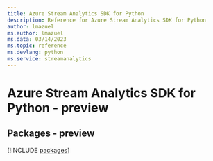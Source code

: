 ```yaml
---
title: Azure Stream Analytics SDK for Python
description: Reference for Azure Stream Analytics SDK for Python
author: lmazuel
ms.author: lmazuel
ms.data: 03/14/2023
ms.topic: reference
ms.devlang: python
ms.service: streamanalytics
---
```

# Azure Stream Analytics SDK for Python - preview
## Packages - preview
[!INCLUDE [packages](stream-analytics-index.md)]